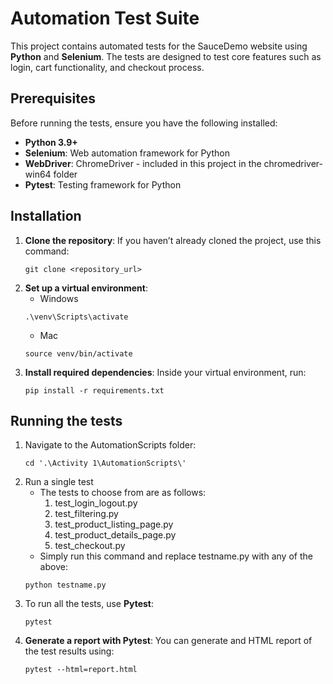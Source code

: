 # Automation Test Suite

This project contains automated tests for the SauceDemo website using **Python** and **Selenium**. The tests are designed to test core features such as login, cart functionality, and checkout process.

## Prerequisites

Before running the tests, ensure you have the following installed:

- **Python 3.9+**
- **Selenium**: Web automation framework for Python
- **WebDriver**: ChromeDriver - included in this project in the chromedriver-win64 folder
- **Pytest**: Testing framework for Python

## Installation

1. **Clone the repository**:
    If you haven’t already cloned the project, use this command:
    ```
    git clone <repository_url>
    ```
2. **Set up a virtual environment**:
    - Windows
    ```
    .\venv\Scripts\activate
    ```
    - Mac
    ```
    source venv/bin/activate
    ```
3. **Install required dependencies**: Inside your virtual environment, run:
    ```
    pip install -r requirements.txt
    ```

## Running the tests

1. Navigate to the AutomationScripts folder:
    ```
    cd '.\Activity 1\AutomationScripts\'
    ```
2. Run a single test
    - The tests to choose from are as follows:
        1. test_login_logout.py
        2. test_filtering.py
        3. test_product_listing_page.py
        4. test_product_details_page.py
        5. test_checkout.py
    - Simply run this command and replace testname.py with any of the above:
    ```
    python testname.py
    ```
3. To run all the tests, use **Pytest**:
    ```
    pytest
    ```
4. **Generate a report with Pytest**: You can generate and HTML report of the test results using:
    ```
    pytest --html=report.html
    ```